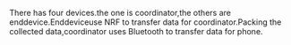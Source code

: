  There has four devices.the one is coordinator,the others are enddevice.Enddeviceuse NRF to transfer data for coordinator.Packing the collected data,coordinator uses Bluetooth to transfer data for phone.
